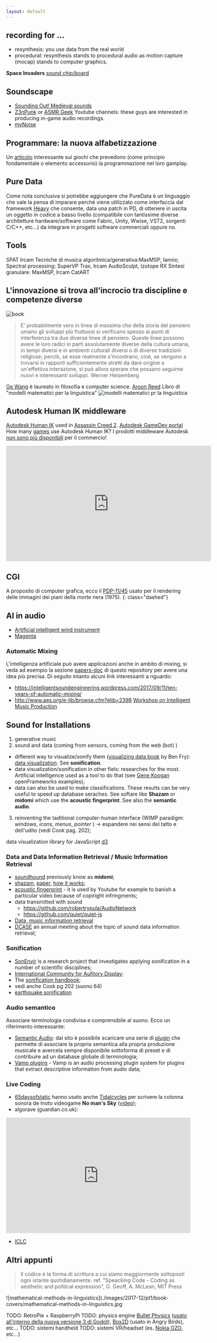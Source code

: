 ```yaml
---
layout: default
---
```


## recording for ...

* resynthesis: you use data from the real world
* procedural:
resynthesis stands to procedural audio as motion capture (mocap) stands to computer graphics.


**Space Invaders** [sound chip/board](http://www.brentradio.com/images/SpaceInvaders/si_sound.htm)

## Soundscape

* [Sounding Out! Medieval sounds](https://soundstudiesblog.com/category/medieval-sounds/)
* [Z3nPunk](https://www.youtube.com/channel/UCuawtNFKzgSjcEleE-va9GA/videos) or [ASMR Geek](https://www.youtube.com/channel/UCTFHebcT2mHn4Fz1baTq4bg/playlists) Youtube channels: these guys are interested in producing in-game audio recordings.
* [myNoise](https://mynoise.net/)

## Programmare: la nuova alfabetizzazione

Un [articolo](https://savestate.co.uk/2017/09/programming-games/) interessante sui giochi che prevedono (come principio fondamentale o elemento accessorio) la programmazione nel loro gamplay.

## Pure Data

Come nota conclusiva si potrebbe aggiungere che PureData è un linguaggio che vale la pensa di imparare perchè viene utilizzato come interfaccia dal framework [Heavy](https://enzienaudio.com/docs/index.html#01.introduction) che consente, data una patch in PD, di ottenere in uscita un oggetto in codice a basso livello (compatibile con tantissime diverse architetture hardware/software come Fabric, Unity, Wwise, VST2, sorgenti C/C++, etc...) da integrare in progetti software commerciali oppure no.

## Tools

SPAT Ircam
Tecniche di musica algoritmica/generativa:MaxMSP, Iannix;
Spectral processing: SuperVP Trax, Ircam AudioSculpt, Izotope RX
Sintesi granulare: MaxMSP, Ircam CatART

## L'innovazione si trova all'incrocio tra discipline e competenze diverse

![book](./images/2017-12/book-covers/mathematical-methods-in-linguistics.jpg)

> E' probabilmente vero in linea di massima che della storia del pensiero umano gli sviluppi più fruttuosi si verificano spesso ai punti di interferenza tra due diverse linee di pensiero. Queste linee possono avere le loro radici in parti assolutamente diverse della cultura umana, in tempi diversi e in ambienti culturali diversi o di diverse tradizioni religiose; perciò, se esse realmente s'incontrano, cioè, se vengono a trovarsi in rapporti sufficientemente stretti da dare origine a un'effettiva interazione, si può allora sperare che possano seguirne nuovi e interessanti sviluppi. Werner Heisemberg

[Ge Wang](http://www.gewang.com/) è laureato in filosofia e computer science.
[Aroon Reed]()
Libro di "modelli matematici per la linguistica"
![modelli matematici pr la linguistica](./images/2017-12/book-covers/mathematical-methods-in-linguistics.jpg)

## Autodesk Human IK middleware

[Autodesk Human IK]() used in [Assassin Creed 2](http://usa.autodesk.com/adsk/servlet/item?siteID=123112&id=15230317).
[Autodesk GameDev portal](https://gamedev.autodesk.com/)
How many [games](https://www.youtube.com/watch?v=olTJN72plew) use Autodesk Human IK?
I prodotti middleware Autodesk [non sono più disponibili](https://www.autodesk.com/content/autodesk-game-middleware) per il commercio!

<iframe width="560" height="315" src="https://www.youtube.com/embed/blLBRmNA3zI" frameborder="0" allowfullscreen></iframe>

## CGI

A proposito di computer grafica, ecco il [PDP-11/45](http://www.chicagotribune.com/entertainment/movies/ct-star-wars-evl-lab-ent-0524-20170523-column.html) usato per il rendering delle immagini dei piani della morte nera (1975).
{: class="dashed"}

## AI in audio

* [Artificial intelligent wind instrument](http://genekogan.com/works/birl/)
* [Magenta]()

### Automatic Mixing

L'intelligenza artificiale può avere applicazioni anche in ambito di mixing, si veda ad esempio la sezione [papers-doc](./resources/papers_docs/automatic-mixing/) di questo repository per avere una idea più precisa. Di seguito intanto alcuni link interessanti a riguardo:
* https://intelligentsoundengineering.wordpress.com/2017/09/11/ten-years-of-automatic-mixing/
* http://www.aes.org/e-lib/browse.cfm?elib=2398
[Workshop on Intelligent Music Production](http://www.semanticaudio.co.uk/events/wimp2017/)


## Sound for Installations

1. generative music
2. sound and data (coming from sensors, coming from the web (bot) )
  * different way to visualize/sonify them ([visualizing data book](http://shop.oreilly.com/product/9780596514556.do) by Ben Fry): [data visualization](https://en.wikipedia.org/wiki/Data_visualization). See **sonification**.
  * data visualization/sonification in other fiels: researches for the most. Artificial intelligence used as a tool to do that (see [Gene Koogan](https://youtu.be/sKgiA0TTwG8?t=36m8s) openFrameworks examples);
  * data can also be used to make classifications. These results can be very useful to speed up database seraches. See softare like **Shazam** or **midomi** which use the **acoustic fingerprint**. See also the **semantic audio**.
3. reinventing the taditional computer-human interface (WIMP paradigm: _windows_, _icons_, _menus_, _pointer_ ) -> espandere nei sensi del tatto e dell'udito (vedi Cook pag. 202);

data visualization library for JavaScript [d3](https://d3js.org/)

### Data and Data Information Retrieval / Music Information Retrieval

* [soundhound](https://www.soundhound.com/) previously know as **midomi**;
* [shazam](https://en.wikipedia.org/wiki/Shazam_%28service%29), [paper](http://www.ee.columbia.edu/~dpwe/papers/Wang03-shazam.pdf), [how it works](https://laplacian.wordpress.com/2009/01/10/how-shazam-works/);
* [acoustic fingerprint](https://en.wikipedia.org/wiki/Acoustic_fingerprint) - it is used by Youtube for example to banish a particular video because of copiright infringments;
* data transmitted with sound
    + https://github.com/robertrypula/AudioNetwork
    + https://github.com/quiet/quiet-js
* [Data, music information retrieval](https://www.bmat.com/)
* [DCASE](http://www.cs.tut.fi/sgn/arg/dcase2017/dcase) an annual meeting about the topic of sound data information retrieval;

### Sonification

* [SonEnvir](http://sonenvir.at/) is a research project that investigates applying sonification in a number of scientific disciplines;
* [International Community for Aufitory Display](http://icad.org/);
* The [sonification handbook](http://sonification.de/handbook/);
* vedi anche Cook pg 202 (suono 64)
* [earthquake sonification](http://blogs.egu.eu/divisions/sm/2016/07/29/listening-to-earthquakes/)

### Audio semantico

Associare terminologia condivisa e comprensibile al suono. Ecco un riferimento interessante:
* [Semantic Audio](http://www.semanticaudio.co.uk/about-2/): dal sito è possibile scaricare una serie di [plugin](http://www.semanticaudio.co.uk/projects/download/) che permette di associare la propria semantica alla propria produzione musicale e avercela sempre disponibile sottoforma di preset e di contribuire ad un database globale di terminologia;
* [Vamp plugins](http://vamp-plugins.org/index.html) - Vamp is an audio processing plugin system for plugins that extract descriptive information from audio data;

### Live Coding

* [65daysofstatic](http://65daysofstatic.com/wordpress/) hanno usato anche [Tidalcycles](https://tidalcycles.org/) per scrivere la colonna sonora de lnoto videogame **No man's Sky** ([video](https://youtu.be/_OAKUlRlNF0));
* algorave (guardian.co.uk):

<iframe width="100%" height="315" src="https://www.youtube.com/embed/h340aNznHnM" frameborder="0" gesture="media" allow="encrypted-media" allowfullscreen></iframe>

* [ICLC](http://iclc.livecodenetwork.org/)


## Altri appunti 

>Il codice è la forma di scrittura a cui siamo maggiormente sottoposti ogni istante quotidianamente.
ref. "Speacking Code - Coding as aesthetic and political expression", G. Geoff, A. McLean, MIT Press

![mathematical-methods-in-linguistics](./images/2017-12/pt1/book-covers/mathematical-methods-in-linguistics.jpg

TODO: RetroPie + RaspberryPi
TODO: physics engine [Bullet Physics](http://bulletphysics.org/wordpress/) ([usato all'interno della nuova versione 3 di Godot](https://godotengine.org/article/godot-30-switches-bullet-3-physics)), [Box2D](http://box2d.org/) (usato in Angry Birds), etc...
TODO: sistemi handheld
TODO: sistemi VR/headset (es. [Nokia OZO](https://ozo.nokia.com/en.html), etc...)
